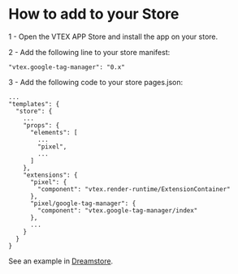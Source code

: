 # How to add to your Store

1 - Open the VTEX APP Store and install the app on your store.

2 - Add the following line to your store manifest:
>    
    "vtex.google-tag-manager": "0.x"

3 - Add the following code to your store pages.json:
>
    ...
    "templates": {
      "store": {
        ...
        "props": {
          "elements": [
            ...
            "pixel",
            ...
          ]
        },
        "extensions": {
          "pixel": {
            "component": "vtex.render-runtime/ExtensionContainer"
          },
          "pixel/google-tag-manager": {
            "component": "vtex.google-tag-manager/index"
          },
          ...
        }
      }
    }

See an example in [Dreamstore](https://github.com/vtex-apps/dreamstore/blob/master/pages/pages.json).